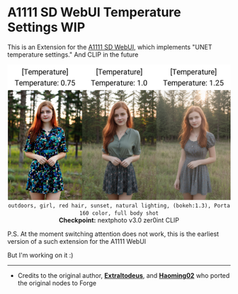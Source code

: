 ﻿# A1111 SD WebUI Temperature Settings **WIP**
This is an Extension for the [A1111 SD WebUI](https://github.com/AUTOMATIC1111/stable-diffusion-webui), which implements "UNET temperature settings."
And CLIP in the future

<p align="center">
<img src="xyz_grid-00011.png"><br>
<code>outdoors, girl, red hair, sunset, natural lighting, (bokeh:1.3), Porta 160 color, full body shot</code><br>
<b>Checkpoint:</b> nextphoto v3.0 zer0int CLIP
</p>
P.S. At the moment switching attention does not work, this is the earliest version of a such extension for the A1111 WebUI

But I'm working on it :)
<hr>

- Credits to the original author, **[Extraltodeus](https://github.com/Extraltodeus)**, and **[Haoming02](https://github.com/Haoming02)** who ported the original nodes to Forge
